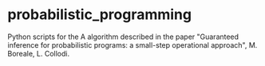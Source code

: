 # probabilistic_programming
Python scripts for the A algorithm described in the paper "Guaranteed inference for probabilistic programs:
a small-step operational approach", M. Boreale, L. Collodi.
